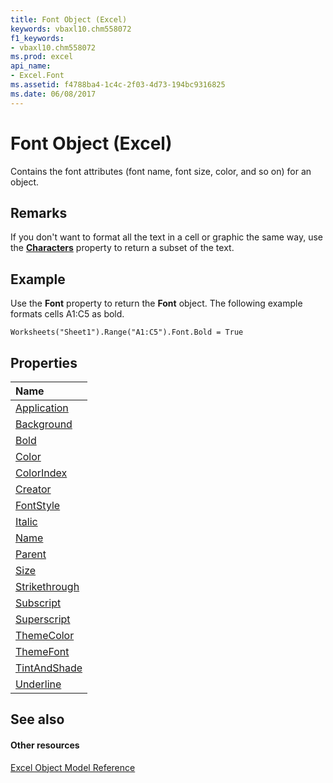 ```yaml
---
title: Font Object (Excel)
keywords: vbaxl10.chm558072
f1_keywords:
- vbaxl10.chm558072
ms.prod: excel
api_name:
- Excel.Font
ms.assetid: f4788ba4-1c4c-2f03-4d73-194bc9316825
ms.date: 06/08/2017
---
```



# Font Object (Excel)

Contains the font attributes (font name, font size, color, and so on) for an object.


## Remarks

If you don't want to format all the text in a cell or graphic the same way, use the **[Characters](range-characters-property-excel.md)** property to return a subset of the text.


## Example

Use the **Font** property to return the **Font** object. The following example formats cells A1:C5 as bold.


```
Worksheets("Sheet1").Range("A1:C5").Font.Bold = True
```


## Properties



|**Name**|
|:-----|
|[Application](font-application-property-excel.md)|
|[Background](font-background-property-excel.md)|
|[Bold](font-bold-property-excel.md)|
|[Color](font-color-property-excel.md)|
|[ColorIndex](font-colorindex-property-excel.md)|
|[Creator](font-creator-property-excel.md)|
|[FontStyle](font-fontstyle-property-excel.md)|
|[Italic](font-italic-property-excel.md)|
|[Name](font-name-property-excel.md)|
|[Parent](font-parent-property-excel.md)|
|[Size](font-size-property-excel.md)|
|[Strikethrough](font-strikethrough-property-excel.md)|
|[Subscript](font-subscript-property-excel.md)|
|[Superscript](font-superscript-property-excel.md)|
|[ThemeColor](font-themecolor-property-excel.md)|
|[ThemeFont](font-themefont-property-excel.md)|
|[TintAndShade](font-tintandshade-property-excel.md)|
|[Underline](font-underline-property-excel.md)|

## See also


#### Other resources


[Excel Object Model Reference](http://msdn.microsoft.com/library/11ea8598-8a20-92d5-f98b-0da04263bf2c%28Office.15%29.aspx)
